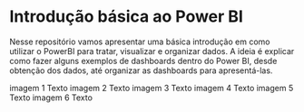 # Introdução básica ao Power BI

Nesse repositório vamos apresentar uma básica introdução em como utilizar o PowerBI para tratar, visualizar e organizar dados. A ideia é explicar como fazer alguns exemplos de dashboards dentro do Power BI, desde obtenção dos dados, até organizar as dashboards para apresentá-las.


imagem 1
    Texto
imagem 2
    Texto
imagem 3
    Texto
imagem 4
    Texto
imagem 5
    Texto
imagem 6
    Texto